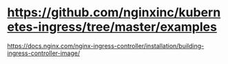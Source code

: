 # https://github.com/nginxinc/kubernetes-ingress/tree/master/examples

https://docs.nginx.com/nginx-ingress-controller/installation/building-ingress-controller-image/


